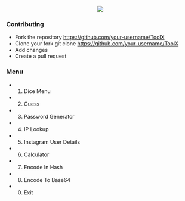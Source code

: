 <p align="center">
  <img src="https://imgur.com/P7MFANM.png">
</p>




### Contributing

- Fork the repository https://github.com/your-username/ToolX
- Clone your fork git clone https://github.com/your-username/ToolX
- Add changes
- Create a pull request



### Menu

- 1. Dice Menu                            
                       
- 2. Guess                               
                
- 3. Password Generator    
              
- 4. IP Lookup                             

- 5. Instagram User Details

- 6. Calculator

- 7. Encode In Hash

- 8. Encode To Base64

- 0. Exit
